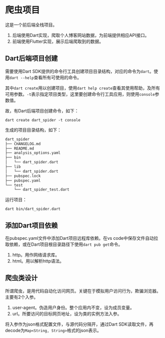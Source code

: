 # 爬虫项目

这是一个前后端全栈项目。

1. 后端使用Dart实现，爬取个人博客网站数据，为前端提供相应API接口。
2. 前端使用Flutter实现，展示后端爬取到的数据。

## Dart后端项目创建

需要使用Dart SDK提供的命令行工具创建项目目录结构，对应的命令为`dart`。使用`dart --help`查看所有可使用的命令。

其中`dart create`用以创建项目，使用`dart help create`查看其使用帮助，及所有可用参数。`-t`表示指定项目类型，这里要创建命令行工具应用，则使用`console`参数值。

故，有Dart后端项目创建命令，如下：

```shell
dart create dart_spider -t console
```

生成的项目目录结构，如下：

```markdown
dart_spider
├── CHANGELOG.md
├── README.md
├── analysis_options.yaml
├── bin
│   └── dart_spider.dart
├── lib
│   └── dart_spider.dart
├── pubspec.lock
├── pubspec.yaml
└── test
    └── dart_spider_test.dart
```

运行项目：

```shell
dart bin/dart_spider.dart
```

## 添加Dart项目依赖

在pubspec.yaml文件中添加Dart项目远程库依赖。在vs code中保存文件自动拉取依赖，或在Dart项目根目录路径下使用`dart pub get`命令。

1. http。用作网络请求库。
2. html。用以解析http语法。

## 爬虫类设计

所谓爬虫，是用代码自动化访问网页。关键在于模拟用户访问行为，欺骗浏览器。主要有2个入参。

1. user-agent。伪造用户身份。整个应用内不变，设为成员变量。
2. url。所要访问的目标网页地址，设为类的实例方法入参。

将入参作为json格式配置文件，与源代码分隔开，通过Dart SDK读取文件，再decode为`Map<String, String>`格式的json表示。